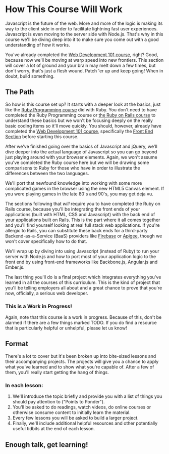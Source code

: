 # How This Course Will Work

Javascript is the future of the web.  More and more of the logic is making its way to the client side in order to facilitate lightning fast user experiences.  Javascript is even moving to the server side with Node.js.  That's why in this course we'll be diving deep into it to make sure you come out with a good understanding of how it works.

You've already completed the [Web Development 101 course](/web-development-101/#section-the-front-end), right?  Good, because now we'll be moving at warp speed into new frontiers.  This section will cover a lot of ground and your brain may melt down a few times, but don't worry, that's just a flesh wound.  Patch 'er up and keep going!  When in doubt, build something.

## The Path 

So how is this course set up? It starts with a deeper look at the basics, just like the [Ruby Programming course](/ruby-programming) did with Ruby.  You don't need to have completed the Ruby Programming course or [the Ruby on Rails course](/ruby-on-rails) to understand these basics but we won't be focusing deeply on the really basic coding items so it'll move quickly.  You should, however, already have completed the [Web Development 101 course](/web-development-101), specifically the [Front End Section](/web-development-101#section-the-front-end) before starting this course.  

After we've finished going over the basics of Javascript and jQuery, we'll dive deeper into the actual language of Javascript so you can go beyond just playing around with your browser elements.  Again, we won't assume you've completed the Ruby course here but we will be drawing some comparisons to Ruby for those who have in order to illustrate the differences between the two languages.

We'll port that newfound knowledge into working with some more complicated games in the browser using the new HTML5 Canvas element.  If you were playing games in the late 80's and 90's, you may get deja vu.

The sections following that *will* require you to have completed the Ruby on Rails course, because you'll be integrating the front ends of your applications (built with HTML, CSS and Javascript) with the back end of your applications built on Rails.  This is the part where it all comes together and you'll find yourself looking at real full stack web applications.  If you're allergic to Rails, you can substitute these back ends for a third-party Backend-as-a-Service (BaaS) providers like [Firebase](http://firebase.com) or [Apigee](http://apigee.com), though we won't cover specifically how to do that. 

We'll wrap up by diving into using Javascript (instead of Ruby) to run your server with Node.js and how to port most of your application logic to the front end by using front-end frameworks like Backbone.js, Angular.js and Ember.js.  

The last thing you'll do is a final project which integrates everything you've learned in all the courses of this curriculum.  This is the kind of project that you'll be telling employers all about and a great chance to prove that you're now, officially, a serious web developer.  

### This is a Work in Progress!

Again, note that this course is a work in progress.  Because of this, don't be alarmed if there are a few things marked TODO.  If you do find a resource that is particularly helpful or unhelpful, please let us know! 

## Format

There's a lot to cover but it's been broken up into bite-sized lessons and their accompanying projects.  The projects will give you a chance to apply what you've learned and to show what you're capable of.  After a few of them, you'll really start getting the hang of things.  

### In each lesson:

1. We'll introduce the topic briefly and provide you with a list of things you should pay attention to ("Points to Ponder").
2. You'll be asked to do readings, watch videos, do online courses or otherwise consume content to initially learn the material.
4. Every few lessons you will be asked to build a larger project.
5. Finally, we'll include additional helpful resources and other potentially useful tidbits at the end of each lesson.

## Enough talk, get learning!








